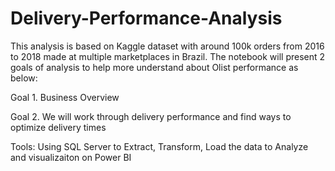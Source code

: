 # Delivery-Performance-Analysis

This analysis is based on Kaggle dataset with around 100k orders from 2016 to 2018 made at multiple marketplaces in Brazil. The notebook will present 2 goals of analysis to help more understand about Olist performance as below:

Goal 1. Business Overview

Goal 2. We will work through delivery performance and find ways to optimize delivery times

Tools: Using SQL Server to Extract, Transform, Load the data to Analyze and visualizaiton on Power BI
